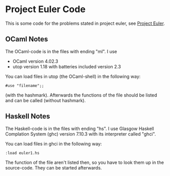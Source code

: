 Project Euler Code
==================

This is some code for the problems stated in project euler, see [Project Euler](https://projecteuler.net).


OCaml Notes
-----------

The OCaml-code is in the files with ending "ml".
I use
- OCaml version 4.02.3
- utop version 1.18 with batteries included version 2.3

You can load files in utop (the OCaml-shell) in the following way:
```
#use "filename";;
```
(with the hashmark).
Afterwards the functions of the file should be listed
and can be called (without hashmark).


Haskell Notes
-------------

The Haskell-code is in the files with ending "hs".
I use Glasgow Haskell Complation System (ghc) version 7.10.3
with its interpreter called "ghci".

You can load files in ghci in the following way:
```
:load euler1.hs
```
The function of the file aren't listed then,
so you have to look them up in the source-code.
They can be started afterwards.

